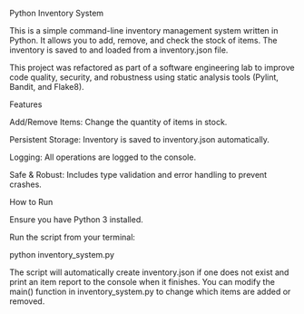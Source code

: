 Python Inventory System

This is a simple command-line inventory management system written in Python. It allows you to add, remove, and check the stock of items. The inventory is saved to and loaded from a inventory.json file.

This project was refactored as part of a software engineering lab to improve code quality, security, and robustness using static analysis tools (Pylint, Bandit, and Flake8).

Features

Add/Remove Items: Change the quantity of items in stock.

Persistent Storage: Inventory is saved to inventory.json automatically.

Logging: All operations are logged to the console.

Safe & Robust: Includes type validation and error handling to prevent crashes.

How to Run

Ensure you have Python 3 installed.

Run the script from your terminal:

python inventory_system.py


The script will automatically create inventory.json if one does not exist and print an item report to the console when it finishes. You can modify the main() function in inventory_system.py to change which items are added or removed.
